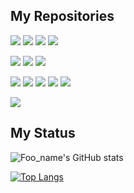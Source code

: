 ## My Repositories

<p align="left">
<a href="https://github.com/0-s0g0/MyPortfolio_Next"><img src="https://img.shields.io/badge/HP-PORTFOLIO-blue"/></a>
<a href="https://github.com/0-s0g0/tsunaguHP"><img src="https://img.shields.io/badge/HP-TSUNAGU-blue"/></a>
<a href="https://github.com/Yiwashi/kitaQdenkiHP"><img src="https://img.shields.io/badge/HP-kitaQdenki-blue"/></a>
<a href="https://github.com/StepByCode/HP"><img src="https://img.shields.io/badge/HP-StepByCode-blue"/></a>
</p>
<p align="left">
<a href="https://github.com/0-s0g0/Atcoder"><img src="https://img.shields.io/badge/Study-AtCoder-orange"/></a>
<a href="https://github.com/0-s0g0/studyforRuby"><img src="https://img.shields.io/badge/Study-Ruby-orange"/></a>
<a href="https://github.com/0-s0g0/StudyForNext"><img src="https://img.shields.io/badge/Study-Next-orange"/></a>
</p>
</p>
<p align="left">
<a href="https://https://github.com/0-s0g0/tamalog"><img src="https://img.shields.io/badge/App-たまlog-green"/></a>
<a href="https://https://github.com/0-s0g0/thankyou-app"><img src="https://img.shields.io/badge/App-ThanksLink-green"/></a>
<a href="https://github.com/jangwoung/GAKUSAI-AnkyloCup"><img src="https://img.shields.io/badge/App-市か区-green"/></a>
<a href="https://github.com/0-s0g0/DopingRamune"><img src="https://img.shields.io/badge/App-DreamShare-green"/></a>
<a href="https://github.com/0-s0g0/TEKUTEKU"><img src="https://img.shields.io/badge/App-TEKUTEKU-green"/></a>
</p>
<p align="left">
<a href="https://https://github.com/0-s0g0/tamalog"><img src="https://img.shields.io/badge/App-たまlog-pink"/></a>
</p>

## My Status
![Foo_name's GitHub stats](https://github-readme-stats.vercel.app/api?username=0-s0g0&show_icons=true&theme=vue-right)

[![Top Langs](https://github-readme-stats.vercel.app/api/top-langs/?username=0-s0g0&layout=compact&theme=vue-right)](https://github.com/anuraghazra/github-readme-stats)

<!--[![trophy](https://github-profile-trophy.vercel.app/?username=0-s0g0&theme=discord)](https://github.com/ryo-ma/github-profile-trophy)-->



